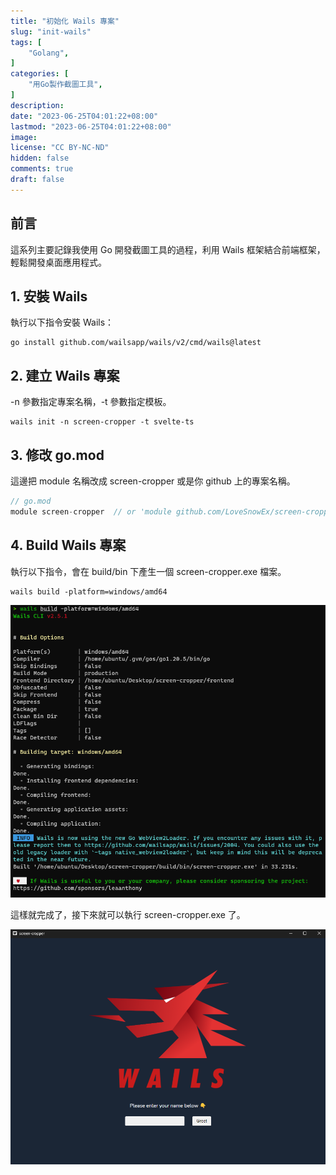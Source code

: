 ```yaml
---
title: "初始化 Wails 專案"
slug: "init-wails"
tags: [
    "Golang",
]
categories: [
    "用Go製作截圖工具",
]
description: 
date: "2023-06-25T04:01:22+08:00"
lastmod: "2023-06-25T04:01:22+08:00"
image: 
license: "CC BY-NC-ND"
hidden: false
comments: true
draft: false
---
```


## 前言

這系列主要記錄我使用 Go 開發截圖工具的過程，利用 Wails 框架結合前端框架，輕鬆開發桌面應用程式。

## 1. 安裝 Wails

執行以下指令安裝 Wails：

```shell
go install github.com/wailsapp/wails/v2/cmd/wails@latest
```

## 2. 建立 Wails 專案

-n 參數指定專案名稱，-t 參數指定模板。

```shell
wails init -n screen-cropper -t svelte-ts
```

## 3. 修改 go.mod

這邊把 module 名稱改成 screen-cropper 或是你 github 上的專案名稱。

```go
// go.mod
module screen-cropper  // or 'module github.com/LoveSnowEx/screen-cropper'
```

## 4. Build Wails 專案

執行以下指令，會在 build/bin 下產生一個 screen-cropper.exe 檔案。

```shell
wails build -platform=windows/amd64
```

![build](wails-build.png)

這樣就完成了，接下來就可以執行 screen-cropper.exe 了。

![run](wails-run.png)
